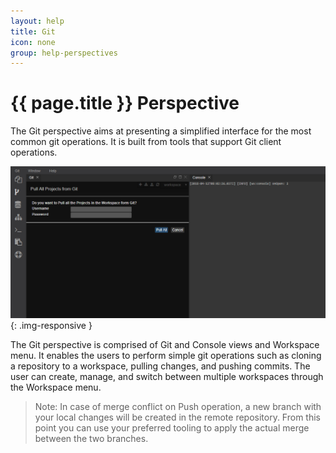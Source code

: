 ```yaml
---
layout: help
title: Git
icon: none
group: help-perspectives
---
```


{{ page.title }} Perspective
===

The Git perspective aims at presenting a simplified interface for the most common git operations. It is built from tools that support Git client operations.

![Git Perspective](images/ide_perspective_git.png){: .img-responsive }

The Git perspective is comprised of Git and Console views and Workspace menu. It enables the users to perform simple git operations such as cloning a repository to a workspace, pulling changes, and pushing commits. The user can create, manage, and switch between multiple workspaces through the Workspace menu.

> Note: In case of merge conflict on Push operation, a new branch with your local changes will be created in the remote repository. From this point you can use your preferred tooling to apply the actual merge between the two branches. 
